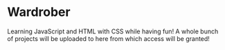 # Wardrober
Learning JavaScript and HTML with CSS while having fun!
A whole bunch of projects will be uploaded to here from which access will be granted!
